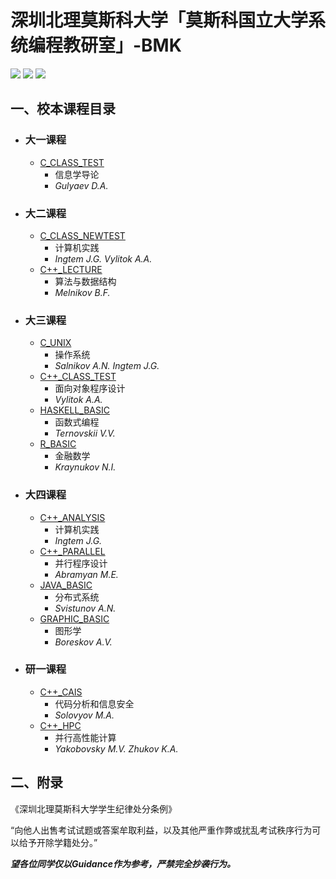 # 深圳北理莫斯科大学「莫斯科国立大学系统编程教研室」-BMK
[![](https://img.shields.io/github/watchers/KCNyu/Program-MSU-BIT.svg?style=flat)](https://github.com/KCNyu/Program-MSU-BIT/watchers)
[![](https://img.shields.io/github/stars/KCNyu/Program-MSU-BIT.svg?style=flat)](https://github.com/KCNyu/Program-MSU-BIT/stargazers)
![](https://img.shields.io/github/repo-size/KCNyu/Program-MSU-BIT.svg?style=flat)
## 一、校本课程目录

* ### **大一课程**
    * [C_CLASS_TEST](./C_CLASS_TEST) 
        * 信息学导论
        * *Gulyaev D.A.*

* ### **大二课程**
    * [C_CLASS_NEWTEST](./C_CLASS_NEWTEST)
        * 计算机实践
        * *Ingtem J.G. Vylitok A.A.* 
    * [C++_LECTURE](./C++_LECTURE)
        * 算法与数据结构
        * *Melnikov B.F.*
* ### **大三课程**
    * [C_UNIX](./C_UNIX)
        * 操作系统
        * *Salnikov A.N. Ingtem J.G.*
    * [C++_CLASS_TEST](./C++_CLASS_TEST)
        * 面向对象程序设计
        * *Vylitok A.A.*
    * [HASKELL_BASIC](./HASKELL_BASIC)
        * 函数式编程
        * *Ternovskii V.V.*
    * [R_BASIC](./R_BASIC)
        * 金融数学
        * *Kraynukov N.I.*

* ### **大四课程**
    * [C++_ANALYSIS](./C++_ANALYSIS)
        * 计算机实践
        * *Ingtem J.G.*
    * [C++_PARALLEL](./C++_PARALLEL)
        * 并行程序设计
        * *Abramyan M.E.*
    * [JAVA_BASIC](./JAVA_BASIC)
        * 分布式系统
        * *Svistunov A.N.*
    * [GRAPHIC_BASIC](./GRAPHIC_BASIC)
        * 图形学
        * *Boreskov A.V.*

* ### **研一课程**
    * [C++_CAIS](./C++_CAIS)
        * 代码分析和信息安全
        * *Solovyov M.A.*
    * [C++_HPC](./C++_HPC)
        * 并行高性能计算
        * *Yakobovsky M.V. Zhukov K.A.*

## 二、附录
《深圳北理莫斯科大学学生纪律处分条例》

“向他人出售考试试题或答案牟取利益，以及其他严重作弊或扰乱考试秩序行为可以给予开除学籍处分。”

***望各位同学仅以Guidance作为参考，严禁完全抄袭行为。***

